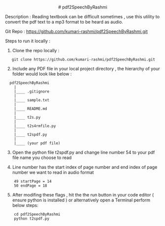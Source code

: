 <p align="center">
# pdf2SpeechByRashmi
</p>

Description : Reading textbook can be difficult sometimes , use this utility to convert the pdf text to a mp3 format to be heard as audio.

Git Repo : https://github.com/kumari-rashmi/pdf2SpeechByRashmi.git

Steps to run it locally :

1. Clone the repo locally :
 
 ```
    git clone https://github.com/kumari-rashmi/pdf2SpeechByRashmi.git
 ```
 
2. Include any PDF file in your local project directory , the hierarchy of your folder would look like below :

```
  pdf2SpeechByRashmi
    |
    |____ .gitignore
    |
    |____ sample.txt
    |
    |____ README.md
    |
    |____ t2s.py
    |
    |____ t2s4rmfile.py
    |
    |____ t2spdf.py
    |
    |____ (your pdf file)
```

3. Open the python file t2spdf.py and change line number 54 to your pdf file name you choose to read 

4. Line number has the start index of page number and end index of page number we want to read in audio format
```
    49 startPage = 14
    50 endPage = 18
```

5. After modifing these flags , hit the the run button in your code editor  ( ensure python is installed ) or alternatively
open a Terminal  perform below steps:

```
    cd pdf2SpeechByRashmi
    python t2spdf.py
```


